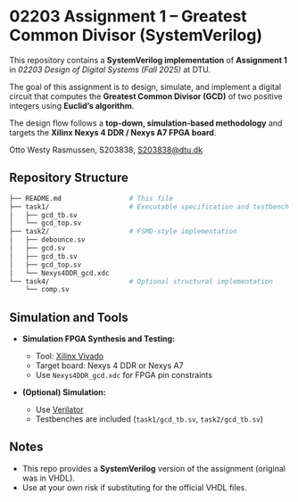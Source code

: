 # 02203 Assignment 1 – Greatest Common Divisor (SystemVerilog)

This repository contains a **SystemVerilog implementation** of **Assignment 1** in *02203 Design of Digital Systems (Fall 2025)* at DTU.  

The goal of this assignment is to design, simulate, and implement a digital circuit that computes the **Greatest Common Divisor (GCD)** of two positive integers using **Euclid’s algorithm**.  

The design flow follows a **top-down, simulation-based methodology** and targets the **Xilinx Nexys 4 DDR / Nexys A7 FPGA board**.


Otto Westy Rasmussen, S203838, S203838@dtu.dk


## Repository Structure

``` bash
├── README.md                 # This file
├── task1/                    # Executable specification and testbench
│   ├── gcd_tb.sv
│   └── gcd_top.sv
├── task2/                    # FSMD-style implementation
│   ├── debounce.sv
│   ├── gcd.sv
│   ├── gcd_tb.sv
│   ├── gcd_top.sv
│   └── Nexys4DDR_gcd.xdc
└── task4/                    # Optional structural implementation
    └── comp.sv
```

## Simulation and Tools

- **Simulation FPGA Synthesis and Testing:**  
  - Tool: [Xilinx Vivado](https://www.xilinx.com/products/design-tools/vivado.html)  
  - Target board: Nexys 4 DDR or Nexys A7  
  - Use `Nexys4DDR_gcd.xdc` for FPGA pin constraints  

- **(Optional) Simulation:**  
  - Use [Verilator](https://www.veripool.org/verilator/)  
  - Testbenches are included (`task1/gcd_tb.sv`, `task2/gcd_tb.sv`)  


## Notes
- This repo provides a **SystemVerilog** version of the assignment (original was in VHDL).  
- Use at your own risk if substituting for the official VHDL files. 